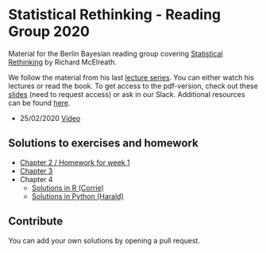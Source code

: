 # Statistical Rethinking - Reading Group 2020

Material for the Berlin Bayesian reading group covering [Statistical Rethinking](https://xcelab.net/rm/statistical-rethinking/) by Richard McElreath.

We follow the material from his last [lecture series](https://github.com/rmcelreath/statrethinking_winter2019). You can either watch his lectures or read the book. To get access to the pdf-version, check out these [slides](https://docs.google.com/presentation/d/1-dbUYuFJ5QH8ARBP_TD3-Ydy_8LL2vhCsNpdcvbbBLA/edit?usp=sharing) (need to request access) or ask in our Slack. Additional resources can be found [here](additional_resources.md).

- 25/02/2020 [Video](https://www.youtube.com/watch?v=XoVtOAN0htU&list=PLDcUM9US4XdNM4Edgs7weiyIguLSToZRI&index=2) 


## Solutions to exercises and homework

- [Chapter 2 / Homework for week 1](https://corriebar.github.io/statrethinking_reading_group/chapter_2/callander/homework.html)
- [Chapter 3](chapter_3/chapter3_ex.html)
- Chapter 4
  - [Solutions in R (Corrie)](chapter_4/chapter4_ex.html)
  - [Solutions in Python (Harald)](https://colab.research.google.com/drive/1V6bvaL2TxbJrrwb4sh0iP1msUSOIa89T)


## Contribute
You can add your own solutions by opening a pull request.